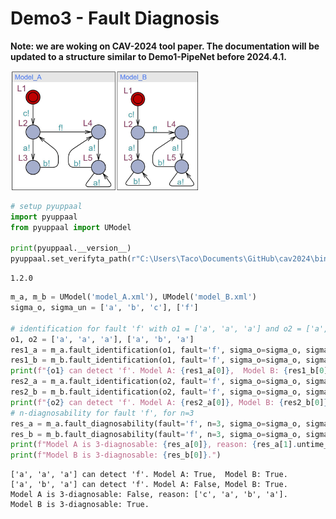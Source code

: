 # Demo3 - Fault Diagnosis

**Note: we are woking on CAV-2024 tool paper. The documentation will be updated to a structure similar to Demo1-PipeNet before 2024.4.1.**

<img src=https://raw.githubusercontent.com/Jack0Chan/pyuppaal/main/src/test_demos/models.jpg width=300 />


```python
# setup pyuppaal
import pyuppaal
from pyuppaal import UModel

print(pyuppaal.__version__)
pyuppaal.set_verifyta_path(r"C:\Users\Taco\Documents\GitHub\cav2024\bin\uppaal64-4.1.26\bin-Windows\verifyta.exe")
```

    1.2.0
    


```python
m_a, m_b = UModel('model_A.xml'), UModel('model_B.xml')
sigma_o, sigma_un = ['a', 'b', 'c'], ['f']

# identification for fault 'f' with o1 = ['a', 'a', 'a'] and o2 = ['a', 'b', 'a']
o1, o2 = ['a', 'a', 'a'], ['a', 'b', 'a']
res1_a = m_a.fault_identification(o1, fault='f', sigma_o=sigma_o, sigma_un=sigma_un)
res1_b = m_b.fault_identification(o1, fault='f', sigma_o=sigma_o, sigma_un=sigma_un)
print(f"{o1} can detect 'f'. Model A: {res1_a[0]},  Model B: {res1_b[0]}.")
res2_a = m_a.fault_identification(o2, fault='f', sigma_o=sigma_o, sigma_un=sigma_un)
res2_b = m_b.fault_identification(o2, fault='f', sigma_o=sigma_o, sigma_un=sigma_un)
print(f"{o2} can detect 'f'. Model A: {res2_a[0]}, Model B: {res2_b[0]}.")
# n-diagnosability for fault 'f', for n=3
res_a = m_a.fault_diagnosability(fault='f', n=3, sigma_o=sigma_o, sigma_un=sigma_un)
res_b = m_b.fault_diagnosability(fault='f', n=3, sigma_o=sigma_o, sigma_un=sigma_un)
print(f"Model A is 3-diagnosable: {res_a[0]}, reason: {res_a[1].untime_pattern}.")
print(f"Model B is 3-diagnosable: {res_b[0]}.")
```

    ['a', 'a', 'a'] can detect 'f'. Model A: True,  Model B: True.
    ['a', 'b', 'a'] can detect 'f'. Model A: False, Model B: True.
    Model A is 3-diagnosable: False, reason: ['c', 'a', 'b', 'a'].
    Model B is 3-diagnosable: True.
    

